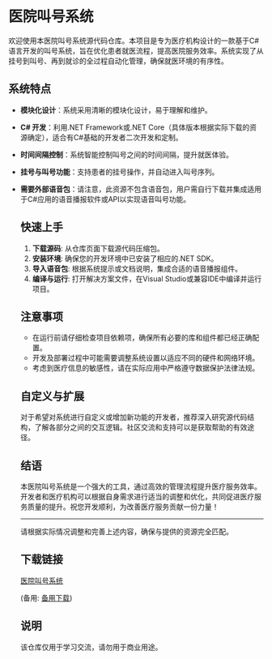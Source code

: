 # 医院叫号系统

欢迎使用本医院叫号系统源代码仓库。本项目是专为医疗机构设计的一款基于C#语言开发的叫号系统，旨在优化患者就医流程，提高医院服务效率。系统实现了从挂号到叫号、再到就诊的全过程自动化管理，确保就医环境的有序性。

## 系统特点
- **模块化设计**：系统采用清晰的模块化设计，易于理解和维护。
- **C# 开发**：利用.NET Framework或.NET Core（具体版本根据实际下载的资源确定），适合有C#基础的开发者二次开发和定制。
- **时间间隔控制**：系统智能控制叫号之间的时间间隔，提升就医体验。
- **挂号与叫号功能**：支持患者的挂号操作，并自动进入叫号序列。
- **需要外部语音包**：请注意，此资源不包含语音包，用户需自行下载并集成适用于C#应用的语音播报软件或API以实现语音叫号功能。

  ## 快速上手
  1. **下载源码**: 从仓库页面下载源代码压缩包。
  2. **安装环境**: 确保您的开发环境中已安装了相应的.NET SDK。
  3. **导入语音包**: 根据系统提示或文档说明，集成合适的语音播报组件。
  4. **编译与运行**: 打开解决方案文件，在Visual Studio或兼容IDE中编译并运行项目。

  ## 注意事项
  - 在运行前请仔细检查项目依赖项，确保所有必要的库和组件都已经正确配置。
  - 开发及部署过程中可能需要调整系统设置以适应不同的硬件和网络环境。
  - 考虑到医疗信息的敏感性，请在实际应用中严格遵守数据保护法律法规。

  ## 自定义与扩展
  对于希望对系统进行自定义或增加新功能的开发者，推荐深入研究源代码结构，了解各部分之间的交互逻辑。社区交流和支持可以是获取帮助的有效途径。

  ## 结语
  本医院叫号系统是一个强大的工具，通过高效的管理流程提升医疗服务效率。开发者和医疗机构可以根据自身需求进行适当的调整和优化，共同促进医疗服务质量的提升。祝您开发顺利，为改善医疗服务贡献一份力量！

  ---

  请根据实际情况调整和完善上述内容，确保与提供的资源完全匹配。

  ## 下载链接
  [医院叫号系统](https://pan.quark.cn/s/f68ed5a5105b) 

  (备用: [备用下载](https://pan.baidu.com/s/1OgF1qC4qcS9UUxckE3XfIw?pwd=1234))

  ## 说明

  该仓库仅用于学习交流，请勿用于商业用途。
